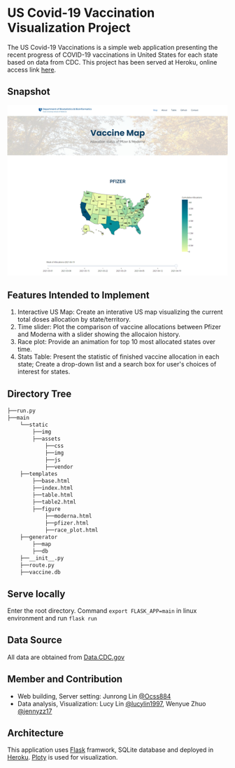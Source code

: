 # **US Covid-19 Vaccination Visualization Project**  
The US Covid-19 Vaccinations is a simple web application presenting the recent progress of COVID-19 vaccinations in United States for each state based on data from CDC. This project has been served at Heroku, online access link [here](https://rocky-chamber-42445.herokuapp.com/).

## Snapshot
![snapshot](main/static/img/snapshot.png)

## **Features Intended to Implement**  
1. Interactive US Map: Create an interative US map visualizing the current total doses allocation by state/territory.
2. Time slider: Plot the comparison of vaccine allocations between Pfizer and Moderna with a slider showing the allocaion history.
3. Race plot: Provide an animation for top 10 most allocated states over time.
4. Stats Table: Present the statistic of finished vaccine allocation in each state; Create a drop-down list and a search box for user's choices of interest for states.

## Directory Tree
```
├──run.py
├──main
    └──static
        ├──img
        ├──assets
            ├──css
            ├──img
            ├──js
            ├──vendor
    ├──templates
        ├──base.html
        ├──index.html
        ├──table.html
        ├──table2.html
        ├──figure
            ├──moderna.html
            ├──pfizer.html
            ├──race_plot.html
    ├──generator
        ├──map
        ├──db
    ├──__init__.py
    ├──route.py
    ├──vaccine.db
```

## Serve locally
Enter the root directory. Command `export FLASK_APP=main` in linux environment and run `flask run`

## **Data Source**  
All data are obtained from [Data.CDC.gov](https://data.cdc.gov/browse?category=Vaccinations)

## **Member and Contribution**  
* Web building, Server setting: Junrong Lin [@Ocss884](https://github.com/Ocss884)
* Data analysis, Visualization: Lucy Lin [@lucylin1997](https://github.com/lucylin1997), Wenyue Zhuo [@jennyzz17](https://github.com/jennyzz17)

## Architecture  
This application uses [Flask](https://flask.palletsprojects.com/en/1.1.x/) framwork, SQLite database and deployed in [Heroku](www.heroku.com). [Ploty](https://plotly.com/) is used for visualization.
